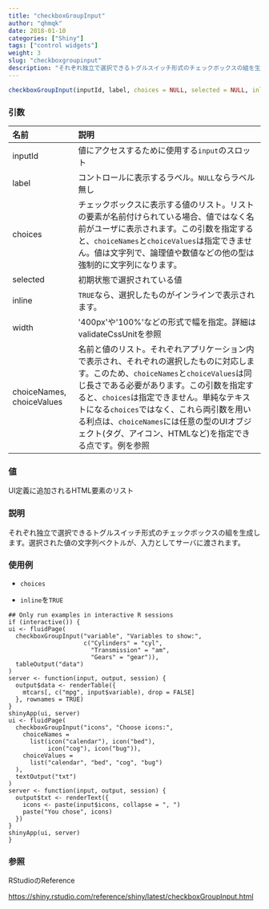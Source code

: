 ```yaml
---
title: "checkboxGroupInput"
author: "qhmqk"
date: 2018-01-10
categories: ["Shiny"]
tags: ["control widgets"]
weight: 3
slug: "checkboxgroupinput"
description: "それぞれ独立で選択できるトグルスイッチ形式のチェックボックスの組を生成"
---
```


```r
checkboxGroupInput(inputId, label, choices = NULL, selected = NULL, inline = FALSE, width = NULL, choiceNames = NULL, choiceValues = NULL)
```

### 引数

|名前|説明|
|:--|:--|
|inputId|値にアクセスするために使用する`input`のスロット|
|label|コントロールに表示するラベル。`NULL`ならラベル無し|
|choices|チェックボックスに表示する値のリスト。リストの要素が名前付けられている場合、値ではなく名前がユーザに表示されます。この引数を指定すると、`choiceNames`と`choiceValues`は指定できません。値は文字列で、論理値や数値などの他の型は強制的に文字列になります。|
|selected|初期状態で選択されている値|
|inline|`TRUE`なら、選択したものがインラインで表示されます。|
|width|'400px'や'100%'などの形式で幅を指定。詳細はvalidateCssUnitを参照|
|choiceNames, choiceValues|名前と値のリスト。それぞれアプリケーション内で表示され、それぞれの選択したものに対応します。このため、`choiceNames`と`choiceValues`は同じ長さである必要があります。この引数を指定すると、`choices`は指定できません。単純なテキストになる`choices`ではなく、これら両引数を用いる利点は、`choiceNames`には任意の型のUIオブジェクト(タグ、アイコン、HTMLなど)を指定できる点です。例を参照|

### 値

UI定義に追加されるHTML要素のリスト

### 説明

それぞれ独立で選択できるトグルスイッチ形式のチェックボックスの組を生成します。選択された値の文字列ベクトルが、入力としてサーバに渡されます。

### 使用例

* `choices`

* `inline`を`TRUE`

```{r eval = FALSE}
## Only run examples in interactive R sessions
if (interactive()) {
ui <- fluidPage(
  checkboxGroupInput("variable", "Variables to show:",
                     c("Cylinders" = "cyl",
                       "Transmission" = "am",
                       "Gears" = "gear")),
  tableOutput("data")
)
server <- function(input, output, session) {
  output$data <- renderTable({
    mtcars[, c("mpg", input$variable), drop = FALSE]
  }, rownames = TRUE)
}
shinyApp(ui, server)
ui <- fluidPage(
  checkboxGroupInput("icons", "Choose icons:",
    choiceNames =
      list(icon("calendar"), icon("bed"),
           icon("cog"), icon("bug")),
    choiceValues =
      list("calendar", "bed", "cog", "bug")
  ),
  textOutput("txt")
)
server <- function(input, output, session) {
  output$txt <- renderText({
    icons <- paste(input$icons, collapse = ", ")
    paste("You chose", icons)
  })
}
shinyApp(ui, server)
}
```

### 参照

RStudioのReference

https://shiny.rstudio.com/reference/shiny/latest/checkboxGroupInput.html